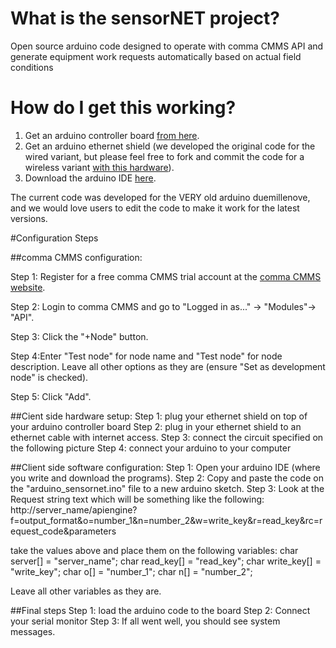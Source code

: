 # What is the sensorNET project?
Open source arduino code designed to operate with comma CMMS API and generate equipment work requests automatically based on actual field conditions

# How do I get this working?

1. Get an arduino controller board [from here](http://store.arduino.cc/product/A000066).
2. Get an arduino ethernet shield (we developed the original code for the wired variant, but please feel free to fork and commit the code for a wireless variant [with this hardware](http://store.arduino.cc/product/A000058)).
3. Download the arduino IDE [here](http://www.arduino.cc/en/Main/Software).

The current code was developed for the VERY old arduino duemillenove, and we would love users to edit the code to make it work for the latest versions.

#Configuration Steps

##comma CMMS configuration: 

Step 1: Register for a free comma CMMS trial account at the <a href="http://commacmms.com">comma CMMS website</a>.

Step 2: Login to comma CMMS and go to "Logged in as..." -> "Modules"-> "API".

Step 3: Click the "+Node" button.

Step 4:Enter "Test node" for node name and "Test node" for node description. Leave all other options as they are 
(ensure "Set as development node" is checked).

Step 5: Click "Add".

##Cient side hardware setup:
Step 1: plug your ethernet shield on top of your arduino controller board
Step 2: plug in your ethernet shield to an ethernet cable with internet access.
Step 3: connect the circuit specified on the following picture
Step 4: connect your arduino to your computer

##Client side software configuration:
Step 1: Open your arduino IDE (where you write and download the programs).
Step 2: Copy and paste the code on the "arduino_sensornet.ino" file to a new arduino sketch.
Step 3: Look at the Request string text which will be something like the following:
http://server_name/apiengine?f=output_format&o=number_1&n=number_2&w=write_key&r=read_key&rc=request_code&parameters

take the values above and place them on the following variables:
char server[] = "server_name";
char read_key[] = "read_key";
char write_key[] = "write_key";
char o[] = "number_1";
char n[] = "number_2";

Leave all other variables as they are.

##Final steps
Step 1: load the arduino code to the board
Step 2: Connect your serial monitor
Step 3: If all went well, you should see system messages.

